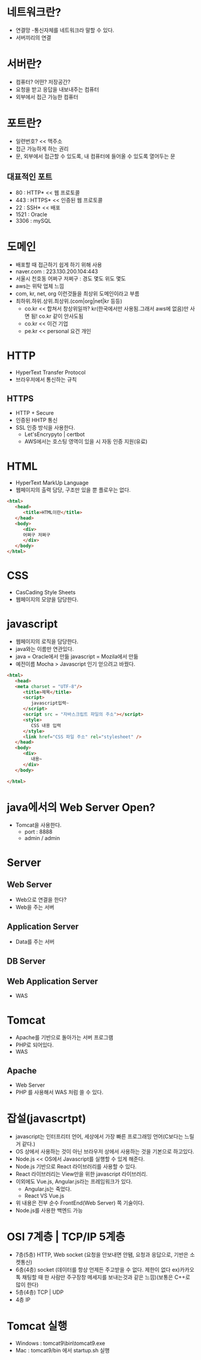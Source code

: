 # 네트워크란?
- 연결망
-통신자체를 네트워크라 말할 수 있다.
- 서버끼리의 연결

# 서버란?
- 컴퓨터? 어떤? 저장공간?
- 요청을 받고 응답을 내보내주는 컴퓨터
- 외부에서 접근 가능한 컴퓨터

# 포트란?
- 일련번호? << 맥주소
- 접근 가능하게 하는 권리
- 문, 외부에서 접근할 수 있도록, 내 컴퓨터에 들어올 수 있도록 열어두는 문

## 대표적인 포트
- 80 : HTTP* << 웹 프로토콜
- 443 : HTTPS* << 인증된 웹 프로토콜
- 22 : SSH* << 배포
- 1521 : Oracle 
- 3306 : mySQL

# 도메인
- 배포할 때 접근하기 쉽게 하기 위해 사용
- naver.com : 223.130.200.104:443
- 서울시 천호동 어쩌구 저쩌구 : 경도 몇도 위도 몇도
- aws는 위탁 업체 느낌
- com, kr, net, org 이런것들을 최상위 도메인이라고 부름
- 최하위.하위.상위.최상위.(com|org|net|kr 등등)
  - co.kr << 합쳐서 창상위일까? kr(한국에서만 사용됨.그래서 aws에 없음)만 사면 됨! co.kr 같이 안사도됨
  - co.kr << 이건 기업
  - pe.kr << personal 요건 개인 
  
# HTTP
- HyperText Transfer Protocol
- 브라우저에서 통신하는 규칙

## HTTPS
- HTTP + Secure
- 인증된 HHTP 통신
- SSL 인증 방식을 사용한다.
  - Let'sEncrypyto | certbot
  - AWS에서는 호스팅 영역이 있을 시 자동 인증 지원(유료)
  
# HTML
- HyperText MarkUp Language
- 웹페이지의 출력 담당, 구조만 있을 뿐 플로우는 없다.


```html
<html>
   <head>
      <title>HTML이란</title>
   </head>
   <body>
      <div>
      어쩌구 저쩌구
      </div>
   </body>
</html>

```

# CSS
- CasCading Style Sheets
- 웹페이지의 모양을 담당한다.

# javascript
- 웹페이지의 로직을 담당한다.
- java와는 이름만 연관있다.
- java = Oracle에서 만듦 javascript = Mozila에서 만듦
- 예전이름 Mocha > Javascript 인기 얻으려고 바꿨다.

```html
<html>
   <head>
   <meta charset = "UTF-8"/>
      <title>제목</title>
      <script>
         javascript입력~
      </script>
      <script src = "자바스크립트 파일의 주소"></script>
      <style>
         CSS 내용 입력
      </style>
      <link href="CSS 파일 주소" rel="stylesheet" />
   </head>
   <body>
      <div>
         내용~
      </div>
   </body>
   
</html>
```

# java에서의 Web Server Open?
- Tomcat을 사용한다.
  - port : 8888
  - admin / admin
  
# Server
## Web Server
- Web으로 연결을 한다?
- Web을 주는 서버

## Application Server
- Data를 주는 서버

## DB Server

## Web Application Server
- WAS

# Tomcat
- Apache를 기반으로 돌아가는 서버 프로그램
- PHP로 되어있다.
- WAS

## Apache
- Web Server
- PHP 를 사용해서 WAS 처럼 쓸 수 있다.

# 잡설(javascrtpt)
- javascript는 인터프리터 언어, 세상에서 가장 빠른 프로그래밍 언어(C보다는 느릴 거 같다.)
- OS 상에서 사용하는 것이 아닌 브라우저 상에서 사용하는 것을 기본으로 하고있다.
- Node.js << OS에서 Javascript를 실행할 수 있게 해준다.
- Node.js 기반으로 React 라이브러리를 사용할 수 있다.
- React 라이브러리는 View만을 위한 javascript 라이브러리.
- 이외에도 Vue.js, Angular.js라는 프레임워크가 있다.
  - Angular.js는 죽었다.
  - React VS Vue.js
- 위 내용은 전부 순수 FrontEnd(Web Server) 쪽 기술이다.
- Node.js를 사용한 백엔드 가능 

# OSI 7계층 | TCP/IP 5계층
- 7층(5층) HTTP, Web socket (요청을 안보내면 안됌, 요청과 응답으로, 기반은 소켓통신)
- 6층(4층) socket (데이터를 항상 언제든 주고받을 수 없다. 제한이 없다 ex)카카오톡 채팅할 때 한 사람만 주구장창 메세지를 보내는것과 같은 느낌)(보통은 C++로 많이 한다)
- 5층(4층) TCP | UDP
- 4층 IP

# Tomcat 실행
- Windows : tomcat9\bin\tomcat9.exe
- Mac : tomcat9/bin 에서 startup.sh 실행

